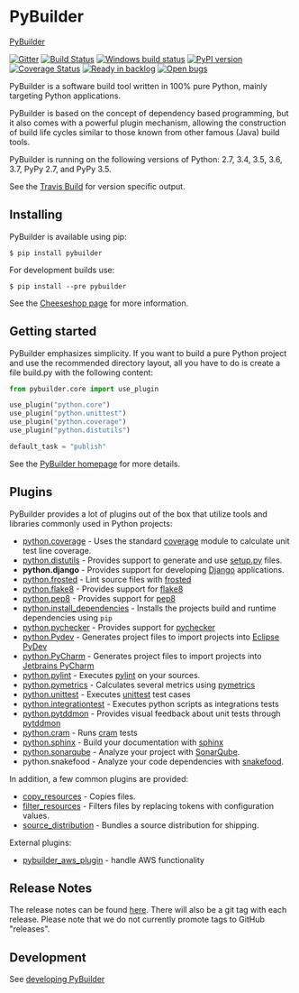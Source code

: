 PyBuilder
=========

[PyBuilder](http://pybuilder.github.io)


[![Gitter](https://badges.gitter.im/pybuilder/pybuilder.svg)](https://gitter.im/pybuilder/pybuilder)
[![Build Status](https://secure.travis-ci.org/pybuilder/pybuilder.png?branch=master)](http://travis-ci.org/pybuilder/pybuilder)
[![Windows build status](https://ci.appveyor.com/api/projects/status/e8fbgcyc7bdqbko3?svg=true)](https://ci.appveyor.com/project/mriehl/pybuilder)
[![PyPI version](https://badge.fury.io/py/pybuilder.png)](https://warehouse.python.org/project/pybuilder/)
[![Coverage Status](https://coveralls.io/repos/pybuilder/pybuilder/badge.png?branch=master)](https://coveralls.io/r/pybuilder/pybuilder?branch=master)
[![Ready in backlog](https://badge.waffle.io/pybuilder/pybuilder.png?label=ready&title=Ready)](https://waffle.io/pybuilder/pybuilder)
[![Open bugs](https://badge.waffle.io/pybuilder/pybuilder.png?label=bug&title=Open%20Bugs)](https://waffle.io/pybuilder/pybuilder)

PyBuilder is a software build tool written in 100% pure Python, mainly
targeting Python applications.

PyBuilder is based on the concept of dependency based programming, but it also
comes with a powerful plugin mechanism, allowing the construction of build life
cycles similar to those known from other famous (Java) build tools.

PyBuilder is running on the following versions of Python: 2.7, 3.4, 3.5, 3.6, 3.7, PyPy 2.7, and PyPy 3.5.

See the [Travis Build](https://travis-ci.org/pybuilder/pybuilder) for version specific output.

## Installing

PyBuilder is available using pip:

    $ pip install pybuilder

For development builds use:
    
    $ pip install --pre pybuilder 

See the [Cheeseshop page](https://warehouse.python.org/project/pybuilder/) for more
information.

## Getting started

PyBuilder emphasizes simplicity. If you want to build a pure Python project and
use the recommended directory layout, all you have to do is create a file
build.py with the following content:

```python
from pybuilder.core import use_plugin

use_plugin("python.core")
use_plugin("python.unittest")
use_plugin("python.coverage")
use_plugin("python.distutils")

default_task = "publish"
```

See the [PyBuilder homepage](http://pybuilder.github.com/) for more details.

## Plugins

PyBuilder provides a lot of plugins out of the box that utilize tools and libraries commonly used in Python projects:

* [python.coverage](http://pybuilder.github.com/documentation/plugins.html#Measuringunittestcoverage) - Uses the standard [coverage](https://warehouse.python.org/project/coverage/) module to calculate unit test line coverage.
* [python.distutils](http://pybuilder.github.com/documentation/plugins.html#BuildingaPythonpackage) - Provides support to generate and use [setup.py](https://warehouse.python.org/project/setuptools/) files.
* **python.django** - Provides support for developing [Django](https://www.djangoproject.com/) applications.
* [python.frosted](http://pybuilder.github.io/documentation/plugins.html#Frostedplugin) - Lint source files with [frosted](https://github.com/timothycrosley/frosted)
* [python.flake8](http://pybuilder.github.io/documentation/plugins.html#Flake8plugin) - Provides support for [flake8](https://warehouse.python.org/project/flake8/)
* [python.pep8](http://pybuilder.github.io/documentation/plugins.html#Pep8plugin) - Provides support for [pep8](https://warehouse.python.org/project/pep8/)
* [python.install_dependencies](http://pybuilder.github.io/documentation/plugins.html#Installingdependencies) - Installs the projects build and runtime dependencies using `pip`
* [python.pychecker](http://pybuilder.github.io/documentation/plugins.html#Pycheckerplugin) - Provides support for [pychecker](http://pychecker.sourceforge.net/)
* [python.Pydev](http://pybuilder.github.io/documentation/plugins.html#ProjectfilesforEclipsePyDev) - Generates project files to import projects into [Eclipse PyDev](http://pydev.org/)
* [python.PyCharm](http://pybuilder.github.io/documentation/plugins.html#ProjectfilesforJetbrainsPyCharm) - Generates project files to import projects into [Jetbrains PyCharm](http://www.jetbrains.com/pycharm/)
* [python.pylint](http://pybuilder.github.io/documentation/plugins.html#Pylintplugin) - Executes [pylint](https://bitbucket.org/logilab/pylint/) on your sources.
* [python.pymetrics](http://pybuilder.github.io/documentation/plugins.html#Pymetricsplugin) - Calculates several metrics using [pymetrics](http://sourceforge.net/projects/pymetrics/)
* [python.unittest](http://pybuilder.github.com/documentation/plugins.html#RunningPythonUnittests) - Executes [unittest](http://docs.python.org/library/unittest.html) test cases
* [python.integrationtest](http://pybuilder.github.com/documentation/plugins.html#RunningPythonIntegrationTests) - Executes python scripts as integrations tests
* [python.pytddmon](http://pybuilder.github.io/documentation/plugins.html#Visualfeedbackfortests) - Provides visual feedback about unit tests through [pytddmon](http://pytddmon.org/)
* [python.cram](http://pybuilder.github.io/documentation/plugins.html#RunningCramtests) - Runs [cram](https://warehouse.python.org/project/cram/) tests
* [python.sphinx](http://pybuilder.github.io/documentation/plugins.html#Creatingdocumentationwithsphinx) - Build your documentation with [sphinx](http://sphinx-doc.org/)
* [python.sonarqube](http://pybuilder.github.io/documentation/plugins.html#SonarQubeintegration) - Analyze your project with [SonarQube](http://www.sonarqube.org/).
* python.snakefood - Analyze your code dependencies with [snakefood](https://bitbucket.org/blais/snakefood).

In addition, a few common plugins are provided:

* [copy_resources](http://pybuilder.github.io/documentation/plugins.html#Copyingresourcesintoadistribution) - Copies files.
* [filter_resources](http://pybuilder.github.io/documentation/plugins.html#Filteringfiles) - Filters files by replacing tokens with configuration values.
* [source_distribution](http://pybuilder.github.io/documentation/plugins.html#Creatingasourcedistribution) - Bundles a source distribution for shipping.

External plugins:
* [pybuilder_aws_plugin](https://github.com/immobilienscout24/pybuilder_aws_plugin) - handle AWS functionality

## Release Notes

The release notes can be found [here](http://pybuilder.github.com/releasenotes/).
There will also be a git tag with each release. Please note that we do not currently promote tags to GitHub "releases".

## Development
See [developing PyBuilder](http://pybuilder.github.io/documentation/developing_pybuilder.html)
